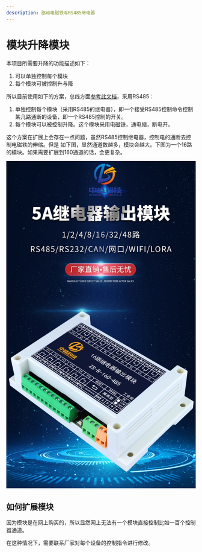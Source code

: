 ```yaml
---
description: 驱动电磁铁与RS485继电器
---
```


# 模块升降模块

本项目所需要升降的功能描述如下：

1. 可以单独控制每个模块
2. 每个模块可被控制升与降

所以目前使用如下的方案，总线方面[参考此文档](./)，采用RS485：

1. 单独控制每个模块（采用RS485的继电器），即一个接受RS485控制命令控制某几路通断的设备，即一个RS485控制的开关。
2. 每个模块可以被控制升降。这个模块采用电磁铁，通电缩，断电开。

这个方案在扩展上会存在一点问题，虽然RS485控制继电器，控制电的通断去控制电磁铁的伸缩。但是 如下图，显然通道数越多，模块会越大。下图为一个16路的模块。如果需要扩展到160通道的话，会更复杂。

![](<../../.gitbook/assets/image (6).png>)



## 如何扩展模块

因为模块是在网上购买的，所以显然网上无法有一个模块直接控制比如一百个控制器通道。

在这种情况下，需要联系厂家对每个设备的控制指令进行修改。

